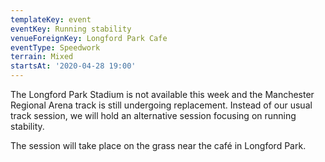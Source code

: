 ```yaml
---
templateKey: event
eventKey: Running stability
venueForeignKey: Longford Park Cafe
eventType: Speedwork
terrain: Mixed
startsAt: '2020-04-28 19:00'
---
```

The Longford Park Stadium is not available this week and the Manchester Regional
Arena track is still undergoing replacement. Instead of our usual track session,
we will hold an alternative session focusing on running stability.
 
The session will take place on the grass near the café in Longford Park.
